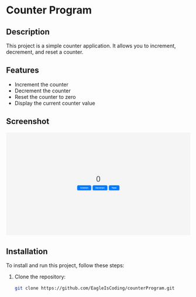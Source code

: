 # Counter Program

## Description
This project is a simple counter application. It allows you to increment, decrement, and reset a counter.

## Features
- Increment the counter
- Decrement the counter
- Reset the counter to zero
- Display the current counter value

## Screenshot
![Project Screenshot](./images/screenshot.png)

## Installation
To install and run this project, follow these steps:

1. Clone the repository:
   ```bash
   git clone https://github.com/EagleIsCoding/counterProgram.git

